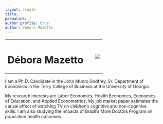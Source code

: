 ```yaml
---
layout: single
title: 
permalink: /
author_profile: true
author: Débora Mazetto
---
```


<table style="width: 100%;">
  <tr>
	<td style="width: 90%; border-bottom:0px;"><h1>Débora Mazetto</h1></td>
	<td style="width: 10%; border-bottom:0px;"><img src="assets/images/uga-logo.png"/></td>
  </tr>
</table>

I am a Ph.D. Candidate in the John Munro Godfrey, Sr. Department of Economics in the Terry College of Business at the University of Georgia.

My research interests are Labor Economics, Health Economics, Economics of Education, and Applied Econometrics. My job market paper estimates the causal effect of watching TV on children’s cognitive and non-cognitive skills. I am also studying the impacts of Brazil’s More Doctors Program on population health outcomes.
